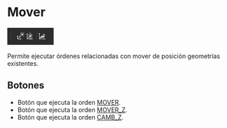 # Mover

![Barra de herramientas Mover](../../../../.gitbook/assets/mover.png)

Permite ejecutar órdenes relacionadas con mover de posición geometrías existentes.

## Botones

* Botón que ejecuta la orden [MOVER](../ventana-de-dibujo/ordenes/m/mover.md).
* Botón que ejecuta la orden [MOVER\_Z](../ventana-de-dibujo/ordenes/m/mover-z.md).
* Botón que ejecuta la orden [CAMB\_Z](../ventana-de-dibujo/ordenes/c/camb-z.md).

